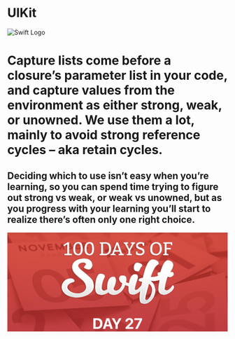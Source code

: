 # UIKit

![Swift Logo](https://cdn-icons-png.flaticon.com/256/919/919833.png)

# Capture lists come before a closure’s parameter list in your code, and capture values from the environment as either strong, weak, or unowned. We use them a lot, mainly to avoid strong reference cycles – aka retain cycles.

## Deciding which to use isn’t easy when you’re learning, so you can spend time trying to figure out strong vs weak, or weak vs unowned, but as you progress with your learning you’ll start to realize there’s often only one right choice.

![Page 1](day27.png)
